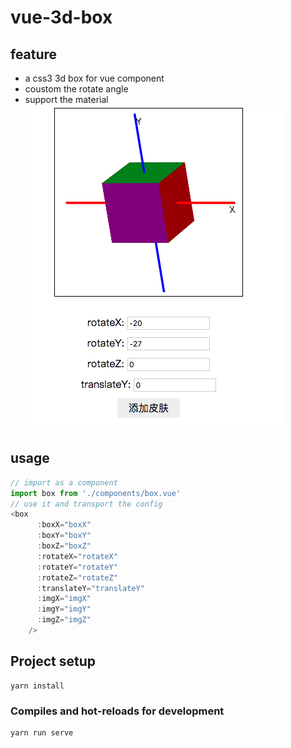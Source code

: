 # vue-3d-box

## feature
* a css3 3d box for vue component
* coustom the rotate angle
* support the material
![](eg.png)

## usage

```js
// import as a component
import box from './components/box.vue'
// use it and transport the config
<box 
      :boxX="boxX"
      :boxY="boxY"
      :boxZ="boxZ"
      :rotateX="rotateX"
      :rotateY="rotateY"
      :rotateZ="rotateZ"
      :translateY="translateY"
      :imgX="imgX"
      :imgY="imgY"
      :imgZ="imgZ"
    />
```

## Project setup
```
yarn install
```

### Compiles and hot-reloads for development
```
yarn run serve
```